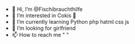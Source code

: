 - 👋 Hi, I’m @Fischibrauchthilfe
- 👀 I’m interested in Cokis 🍪
- 🌱 I’m currently learning Python php hatml css js 
- 💞️ I’m looking for girlfriend
- 📫 How to reach me "         "

<!---
Fischibrauchthilfe/Fischibrauchthilfe is a ✨ special ✨ repository because its `README.md` (this file) appears on your GitHub profile.
You can click the Preview link to take a look at your changes.
--->
